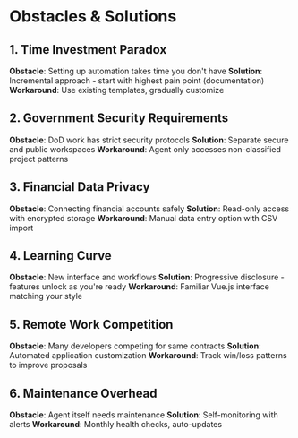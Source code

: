 # Obstacles & Solutions

## 1. Time Investment Paradox
**Obstacle**: Setting up automation takes time you don't have
**Solution**: Incremental approach - start with highest pain point (documentation)
**Workaround**: Use existing templates, gradually customize

## 2. Government Security Requirements
**Obstacle**: DoD work has strict security protocols
**Solution**: Separate secure and public workspaces
**Workaround**: Agent only accesses non-classified project patterns

## 3. Financial Data Privacy
**Obstacle**: Connecting financial accounts safely
**Solution**: Read-only access with encrypted storage
**Workaround**: Manual data entry option with CSV import

## 4. Learning Curve
**Obstacle**: New interface and workflows
**Solution**: Progressive disclosure - features unlock as you're ready
**Workaround**: Familiar Vue.js interface matching your style

## 5. Remote Work Competition
**Obstacle**: Many developers competing for same contracts
**Solution**: Automated application customization
**Workaround**: Track win/loss patterns to improve proposals

## 6. Maintenance Overhead
**Obstacle**: Agent itself needs maintenance
**Solution**: Self-monitoring with alerts
**Workaround**: Monthly health checks, auto-updates